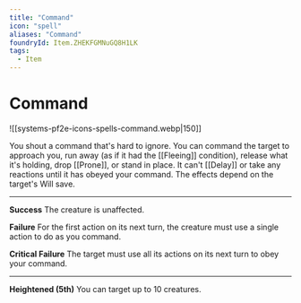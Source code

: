 ```yaml
---
title: "Command"
icon: "spell"
aliases: "Command"
foundryId: Item.ZHEKFGMNuGQ8H1LK
tags:
  - Item
---
```


# Command
![[systems-pf2e-icons-spells-command.webp|150]]

You shout a command that's hard to ignore. You can command the target to approach you, run away (as if it had the [[Fleeing]] condition), release what it's holding, drop [[Prone]], or stand in place. It can't [[Delay]] or take any reactions until it has obeyed your command. The effects depend on the target's Will save.

* * *

**Success** The creature is unaffected.

**Failure** For the first action on its next turn, the creature must use a single action to do as you command.

**Critical Failure** The target must use all its actions on its next turn to obey your command.

* * *

**Heightened (5th)** You can target up to 10 creatures.
